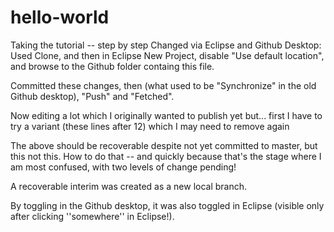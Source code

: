 # hello-world
Taking the tutorial -- step by step
Changed via Eclipse and Github Desktop:
Used Clone, and then in Eclipse New Project, disable "Use default location", and browse to the Github folder containg this file.

Committed these changes, then (what used to be "Synchronize" 
in the old Github desktop), "Push" and "Fetched".

Now editing a lot which I originally wanted to publish yet but...
first I have to try a variant (these lines after 12) which I may
need to remove again

The above should be recoverable despite not yet committed to 
master, but this not this. How to do that -- and quickly because 
that's the stage where I am most confused, with two levels of 
change pending!

A recoverable interim was created as a new local branch. 

By toggling in the Github desktop, it was also toggled in Eclipse 
(visible only after clicking ''somewhere'' in Eclipse!).